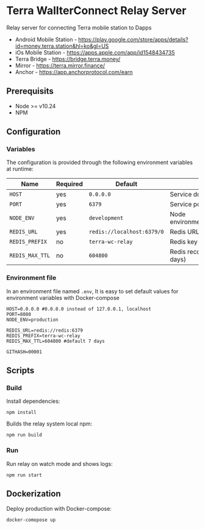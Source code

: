 # Terra WallterConnect Relay Server


Relay server for connecting Terra mobile station to Dapps 

- Android Mobile Station - https://play.google.com/store/apps/details?id=money.terra.station&hl=ko&gl=US
- iOs Mobile Station - https://apps.apple.com/app/id1548434735
- Terra Bridge - https://bridge.terra.money/
- Mirror - https://terra.mirror.finance/
- Anchor - https://app.anchorprotocol.com/earn


## Prerequisits

- Node >= v10.24
- NPM


## Configuration

### Variables

The configuration is provided through the following environment variables at runtime:

| Name | Required | Default | Description |
| ---- | -------- | ------- | ----------- |
| `HOST` | yes | `0.0.0.0` | Service domain | 
| `PORT` | yes | `6379` | Service port |
| `NODE_ENV` | yes  | `development` | Node environment(development/production) |
| `REDIS_URL` | yes  | `redis://localhost:6379/0` | Redis URL (redis://host[:port]][/db]) |
| `REDIS_PREFIX` | no  | `terra-wc-relay` | Redis key prefix  |
| `REDIS_MAX_TTL` | no  | `604800` | Redis record expire second (default 7 days) |


### Environment file

In an environment file named `.env`, It is easy to set default values for environment variables with Docker-compose
```
HOST=0.0.0.0 #0.0.0.0 instead of 127.0.0.1, localhost
PORT=8080
NODE_ENV=production

REDIS_URL=redis://redis:6379
REDIS_PREFIX=terra-wc-relay
REDIS_MAX_TTL=604800 #default 7 days

GITHASH=00001
```

## Scripts

### Build

Install dependencies:

```
npm install
```

Builds the relay system local npm:

```
npm run build
```

### Run

Run relay on watch mode and shows logs:

```
npm run start
```

## Dockerization

Deploy production with Docker-compose:

```
docker-comopose up
```
